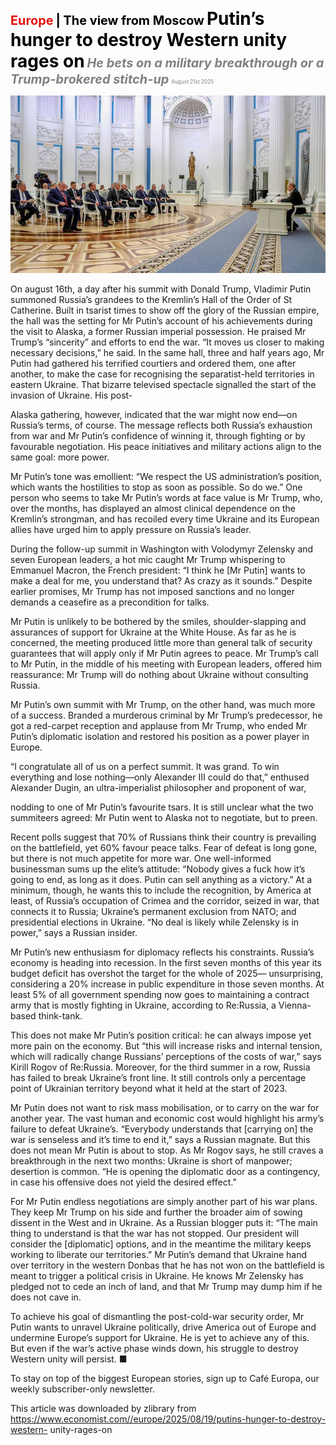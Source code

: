 <span style="color:#E3120B; font-size:14.9pt; font-weight:bold;">Europe</span> <span style="color:#000000; font-size:14.9pt; font-weight:bold;">| The view from Moscow</span>
<span style="color:#000000; font-size:21.0pt; font-weight:bold;">Putin’s hunger to destroy Western unity rages on</span>
<span style="color:#808080; font-size:14.9pt; font-weight:bold; font-style:italic;">He bets on a military breakthrough or a Trump-brokered stitch-up</span>
<span style="color:#808080; font-size:6.2pt;">August 21st 2025</span>

![](../images/035_Putins_hunger_to_destroy_Western_unity_rages_on/p0149_img01.jpeg)

On august 16th, a day after his summit with Donald Trump, Vladimir Putin summoned Russia’s grandees to the Kremlin’s Hall of the Order of St Catherine. Built in tsarist times to show off the glory of the Russian empire, the hall was the setting for Mr Putin’s account of his achievements during the visit to Alaska, a former Russian imperial possession. He praised Mr Trump’s “sincerity” and efforts to end the war. “It moves us closer to making necessary decisions,” he said. In the same hall, three and half years ago, Mr Putin had gathered his terrified courtiers and ordered them, one after another, to make the case for recognising the separatist-held territories in eastern Ukraine. That bizarre televised spectacle signalled the start of the invasion of Ukraine. His post-

Alaska gathering, however, indicated that the war might now end—on Russia’s terms, of course. The message reflects both Russia’s exhaustion from war and Mr Putin’s confidence of winning it, through fighting or by favourable negotiation. His peace initiatives and military actions align to the same goal: more power.

Mr Putin’s tone was emollient: “We respect the US administration’s position, which wants the hostilities to stop as soon as possible. So do we.” One person who seems to take Mr Putin’s words at face value is Mr Trump, who, over the months, has displayed an almost clinical dependence on the Kremlin’s strongman, and has recoiled every time Ukraine and its European allies have urged him to apply pressure on Russia’s leader.

During the follow-up summit in Washington with Volodymyr Zelensky and seven European leaders, a hot mic caught Mr Trump whispering to Emmanuel Macron, the French president: “I think he [Mr Putin] wants to make a deal for me, you understand that? As crazy as it sounds.” Despite earlier promises, Mr Trump has not imposed sanctions and no longer demands a ceasefire as a precondition for talks.

Mr Putin is unlikely to be bothered by the smiles, shoulder-slapping and assurances of support for Ukraine at the White House. As far as he is concerned, the meeting produced little more than general talk of security guarantees that will apply only if Mr Putin agrees to peace. Mr Trump’s call to Mr Putin, in the middle of his meeting with European leaders, offered him reassurance: Mr Trump will do nothing about Ukraine without consulting Russia.

Mr Putin’s own summit with Mr Trump, on the other hand, was much more of a success. Branded a murderous criminal by Mr Trump’s predecessor, he got a red-carpet reception and applause from Mr Trump, who ended Mr Putin’s diplomatic isolation and restored his position as a power player in Europe.

“I congratulate all of us on a perfect summit. It was grand. To win everything and lose nothing—only Alexander III could do that,” enthused Alexander Dugin, an ultra-imperialist philosopher and proponent of war,

nodding to one of Mr Putin’s favourite tsars. It is still unclear what the two summiteers agreed: Mr Putin went to Alaska not to negotiate, but to preen.

Recent polls suggest that 70% of Russians think their country is prevailing on the battlefield, yet 60% favour peace talks. Fear of defeat is long gone, but there is not much appetite for more war. One well-informed businessman sums up the elite’s attitude: “Nobody gives a fuck how it’s going to end, as long as it does. Putin can sell anything as a victory.” At a minimum, though, he wants this to include the recognition, by America at least, of Russia’s occupation of Crimea and the corridor, seized in war, that connects it to Russia; Ukraine’s permanent exclusion from NATO; and presidential elections in Ukraine. “No deal is likely while Zelensky is in power,” says a Russian insider.

Mr Putin’s new enthusiasm for diplomacy reflects his constraints. Russia’s economy is heading into recession. In the first seven months of this year its budget deficit has overshot the target for the whole of 2025— unsurprising, considering a 20% increase in public expenditure in those seven months. At least 5% of all government spending now goes to maintaining a contract army that is mostly fighting in Ukraine, according to Re:Russia, a Vienna-based think-tank.

This does not make Mr Putin’s position critical: he can always impose yet more pain on the economy. But “this will increase risks and internal tension, which will radically change Russians’ perceptions of the costs of war,” says Kirill Rogov of Re:Russia. Moreover, for the third summer in a row, Russia has failed to break Ukraine’s front line. It still controls only a percentage point of Ukrainian territory beyond what it held at the start of 2023.

Mr Putin does not want to risk mass mobilisation, or to carry on the war for another year. The vast human and economic cost would highlight his army’s failure to defeat Ukraine’s. “Everybody understands that [carrying on] the war is senseless and it’s time to end it,” says a Russian magnate.  But this does not mean Mr Putin is about to stop. As Mr Rogov says, he still craves a breakthrough in the next two months: Ukraine is short of manpower; desertion is common. “He is opening the diplomatic door as a contingency, in case his offensive does not yield the desired effect.”

For Mr Putin endless negotiations are simply another part of his war plans. They keep Mr Trump on his side and further the broader aim of sowing dissent in the West and in Ukraine. As a Russian blogger puts it: “The main thing to understand is that the war has not stopped. Our president will consider the [diplomatic] options, and in the meantime the military keeps working to liberate our territories.” Mr Putin’s demand that Ukraine hand over territory in the western Donbas that he has not won on the battlefield is meant to trigger a political crisis in Ukraine. He knows Mr Zelensky has pledged not to cede an inch of land, and that Mr Trump may dump him if he does not cave in.

To achieve his goal of dismantling the post-cold-war security order, Mr Putin wants to unravel Ukraine politically, drive America out of Europe and undermine Europe’s support for Ukraine. He is yet to achieve any of this. But even if the war’s active phase winds down, his struggle to destroy Western unity will persist. ■

To stay on top of the biggest European stories, sign up to Café Europa, our weekly subscriber-only newsletter.

This article was downloaded by zlibrary from https://www.economist.com//europe/2025/08/19/putins-hunger-to-destroy-western- unity-rages-on